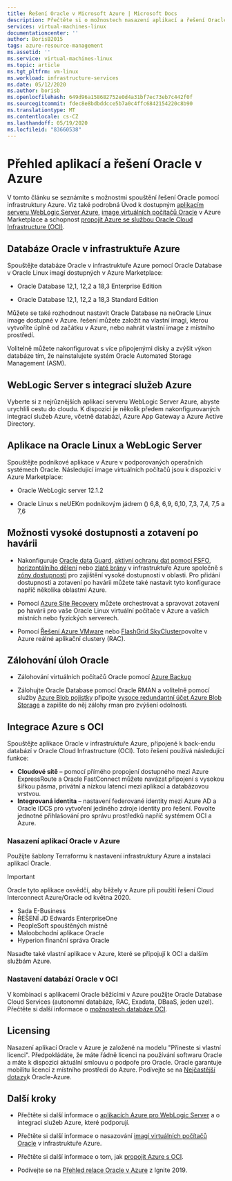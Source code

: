 ```yaml
---
title: Řešení Oracle v Microsoft Azure | Microsoft Docs
description: Přečtěte si o možnostech nasazení aplikací a řešení Oracle na Microsoft Azure, včetně spuštění výhradně v infrastruktuře Azure nebo při použití připojení mezi cloudy pomocí Oracle cloudové infrastruktury (OCI).
services: virtual-machines-linux
documentationcenter: ''
author: BorisB2015
tags: azure-resource-management
ms.assetid: ''
ms.service: virtual-machines-linux
ms.topic: article
ms.tgt_pltfrm: vm-linux
ms.workload: infrastructure-services
ms.date: 05/12/2020
ms.author: borisb
ms.openlocfilehash: 649d96a158682752e0d4a31bf7ec73eb7c442f0f
ms.sourcegitcommit: fdec8e8bdbddcce5b7a0c4ffc6842154220c8b90
ms.translationtype: MT
ms.contentlocale: cs-CZ
ms.lasthandoff: 05/19/2020
ms.locfileid: "83660538"
---
```

# <a name="overview-of-oracle-applications-and-solutions-on-azure"></a>Přehled aplikací a řešení Oracle v Azure

V tomto článku se seznámíte s možnostmi spouštění řešení Oracle pomocí infrastruktury Azure. Viz také podrobná Úvod k dostupným [aplikacím serveru WebLogic Server Azure](oracle-weblogic.md), [image virtuálních počítačů Oracle](oracle-vm-solutions.md) v Azure Marketplace a schopnost [propojit Azure se službou Oracle Cloud Infrastructure (OCI)](oracle-oci-overview.md).

## <a name="oracle-databases-on-azure-infrastructure"></a>Databáze Oracle v infrastruktuře Azure

Spouštějte databáze Oracle v infrastruktuře Azure pomocí Oracle Database v Oracle Linux imagí dostupných v Azure Marketplace:

* Oracle Database 12,1, 12,2 a 18,3 Enterprise Edition 

* Oracle Database 12,1, 12,2 a 18,3 Standard Edition 

Můžete se také rozhodnout nastavit Oracle Database na neOracle Linux image dostupné v Azure. řešení můžete založit na vlastní imagi, kterou vytvoříte úplně od začátku v Azure, nebo nahrát vlastní image z místního prostředí.

Volitelně můžete nakonfigurovat s více připojenými disky a zvýšit výkon databáze tím, že nainstalujete systém Oracle Automated Storage Management (ASM).

## <a name="weblogic-server-with-azure-service-integrations"></a>WebLogic Server s integrací služeb Azure

Vyberte si z nejrůznějších aplikací serveru WebLogic Server Azure, abyste urychlili cestu do cloudu.  K dispozici je několik předem nakonfigurovaných integrací služeb Azure, včetně databází, Azure App Gateway a Azure Active Directory.

## <a name="applications-on-oracle-linux-and-weblogic-server"></a>Aplikace na Oracle Linux a WebLogic Server

Spouštějte podnikové aplikace v Azure v podporovaných operačních systémech Oracle. Následující image virtuálních počítačů jsou k dispozici v Azure Marketplace:

* Oracle WebLogic server 12.1.2

* Oracle Linux s neUEKm podnikovým jádrem () 6,8, 6,9, 6,10, 7,3, 7,4, 7,5 a 7,6 

## <a name="high-availability-and-disaster-recovery-options"></a>Možnosti vysoké dostupnosti a zotavení po havárii

* Nakonfiguruje [Oracle data Guard](https://docs.oracle.com/cd/B19306_01/server.102/b14239/concepts.htm#g1049956), [aktivní ochranu dat pomocí FSFO](https://docs.oracle.com/en/database/oracle/oracle-database/12.2/dgbkr/index.html), [horizontálního dělení](https://docs.oracle.com/en/database/oracle/oracle-database/12.2/admin/sharding-overview.html) nebo [zlaté brány](https://www.oracle.com/middleware/technologies/goldengate.html) v infrastruktuře Azure společně s [zóny dostupnosti](../../../availability-zones/az-overview.md) pro zajištění vysoké dostupnosti v oblasti. Pro přidání dostupnosti a zotavení po havárii můžete také nastavit tyto konfigurace napříč několika oblastmi Azure.

* Pomocí [Azure Site Recovery](../../../site-recovery/site-recovery-overview.md) můžete orchestrovat a spravovat zotavení po havárii pro vaše Oracle Linux virtuální počítače v Azure a vašich místních nebo fyzických serverech. 

* Pomocí [Řešení Azure VMware](https://docs.microsoft.com/azure/vmware-cloudsimple/oracle-real-application-clusters/) nebo [FlashGrid SkyCluster](https://www.flashgrid.io/oracle-rac-in-azure/)povolte v Azure reálné aplikační clustery (RAC).

## <a name="backup-oracle-workloads"></a>Zálohování úloh Oracle

* Zálohování virtuálních počítačů Oracle pomocí [Azure Backup](https://docs.microsoft.com/azure/backup/backup-overview)

* Zálohujte Oracle Database pomocí Oracle RMAN a volitelně pomocí služby [Azure Blob pojistky](https://docs.microsoft.com/azure/storage/blobs/storage-how-to-mount-container-linux) připojte [vysoce redundantní účet Azure Blob Storage](https://docs.microsoft.com/azure/storage/common/storage-redundancy) a zapište do něj zálohy rman pro zvýšení odolnosti.

## <a name="integration-of-azure-with-oci"></a>Integrace Azure s OCI

Spouštějte aplikace Oracle v infrastruktuře Azure, připojené k back-endu databází v Oracle Cloud Infrastructure (OCI). Toto řešení používá následující funkce: 

* **Cloudové sítě** – pomocí přímého propojení dostupného mezi Azure ExpressRoute a Oracle FastConnect můžete navázat připojení s vysokou šířkou pásma, privátní a nízkou latencí mezi aplikací a databázovou vrstvou.
* **Integrovaná identita** – nastavení federované identity mezi Azure AD a Oracle IDCS pro vytvoření jediného zdroje identity pro řešení. Povolte jednotné přihlašování pro správu prostředků napříč systémem OCI a Azure.

### <a name="deploy-oracle-applications-on-azure"></a>Nasazení aplikací Oracle v Azure

Použijte šablony Terraformu k nastavení infrastruktury Azure a instalaci aplikací Oracle. 

> [!IMPORTANT]
> Oracle tyto aplikace osvědčí, aby běžely v Azure při použití řešení Cloud Interconnect Azure/Oracle od května 2020.

* Sada E-Business
* ŘEŠENÍ JD Edwards EnterpriseOne
* PeopleSoft spouštěných místně
* Maloobchodní aplikace Oracle
* Hyperion finanční správa Oracle

Nasaďte také vlastní aplikace v Azure, které se připojují k OCI a dalším službám Azure.

### <a name="set-up-oracle-databases-in-oci"></a>Nastavení databází Oracle v OCI

V kombinaci s aplikacemi Oracle běžícími v Azure použijte Oracle Database Cloud Services (autonomní databáze, RAC, Exadata, DBaaS, jeden uzel). Přečtěte si další informace o [možnostech databáze OCI](https://docs.cloud.oracle.com/iaas/Content/Database/Concepts/databaseoverview.htm). 
 

## <a name="licensing"></a>Licensing

Nasazení aplikací Oracle v Azure je založené na modelu "Přineste si vlastní licenci". Předpokládáte, že máte řádně licenci na používání softwaru Oracle a máte k dispozici aktuální smlouvu o podpoře pro Oracle. Oracle garantuje mobilitu licencí z místního prostředí do Azure. Podívejte se na [Nejčastější dotazy](https://www.oracle.com/cloud/technologies/oracle-azure-faq.html)k Oracle-Azure.

## <a name="next-steps"></a>Další kroky

* Přečtěte si další informace o [aplikacích Azure pro WebLogic Server](oracle-weblogic.md) a o integraci služeb Azure, které podporují.

* Přečtěte si další informace o nasazování [imagí virtuálních počítačů Oracle](oracle-vm-solutions.md) v infrastruktuře Azure.

* Přečtěte si další informace o tom, jak [propojit Azure s OCI](oracle-oci-overview.md).

* Podívejte se na [Přehled relace Oracle v Azure](https://myignite.techcommunity.microsoft.com/sessions/82915) z Ignite 2019. 
